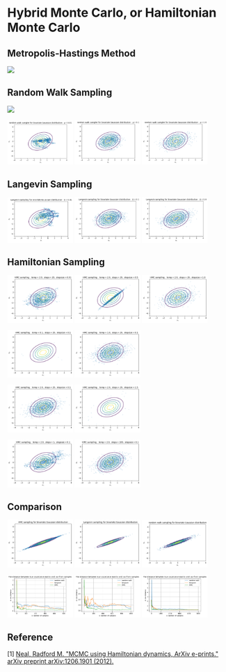 # Hybrid Monte Carlo, or Hamiltonian Monte Carlo

## Metropolis-Hastings Method
<img src="http://www.sciweavers.org/upload/Tex2Img_1557063031/render.png"/>

## Random Walk Sampling
<img src="http://www.sciweavers.org/upload/Tex2Img_1557062476/render.png"/>

<p float="middle">
  <img src="https://github.com/Rafaelchen0625/Hybrid-Monte-Carlo/blob/master/Images/random_walk_0.01.png", width="30%", height="30%"/>
  <img src="https://github.com/Rafaelchen0625/Hybrid-Monte-Carlo/blob/master/Images/random_walk_0.1.png", width="30%", height="30%"/>
  <img src="https://github.com/Rafaelchen0625/Hybrid-Monte-Carlo/blob/master/Images/random_walk_1.0.png", width="30%", height="30%"/>
</p>

## Langevin Sampling

<p float="middle">
  <img src="https://github.com/Rafaelchen0625/Hybrid-Monte-Carlo/blob/master/Images/langevin_0.01.png", width="30%", height="30%"/>
  <img src="https://github.com/Rafaelchen0625/Hybrid-Monte-Carlo/blob/master/Images/langevin_0.1.png", width="30%", height="30%"/>
  <img src="https://github.com/Rafaelchen0625/Hybrid-Monte-Carlo/blob/master/Images/langevin_1.0.png", width="30%", height="30%"/>
</p>

## Hamiltonian Sampling

<p float="middle">
  <img src="https://github.com/Rafaelchen0625/Hybrid-Monte-Carlo/blob/master/Images/HMC_epsilon_0_0_1.png", width="30%", height="30%"/>
  <img src="https://github.com/Rafaelchen0625/Hybrid-Monte-Carlo/blob/master/Images/HMC_epsilon_0_5.png", width="30%", height="30%"/>
  <img src="https://github.com/Rafaelchen0625/Hybrid-Monte-Carlo/blob/master/Images/HMC_epsilon_1_0.png", width="30%", height="30%"/>
</p>

<p float="middle">
  <img src="https://github.com/Rafaelchen0625/Hybrid-Monte-Carlo/blob/master/Images/HMC_temp_0_1.png", width="30%", height="30%"/>
  <img src="https://github.com/Rafaelchen0625/Hybrid-Monte-Carlo/blob/master/Images/HMC_temp_1.png", width="30%", height="30%"/>
</p>

<p float="middle">
  <img src="https://github.com/Rafaelchen0625/Hybrid-Monte-Carlo/blob/master/Images/HMC_temp_2.png", width="30%", height="30%"/>
   <img src="https://github.com/Rafaelchen0625/Hybrid-Monte-Carlo/blob/master/Images/HMC_temp_1_5.png", width="30%", height="30%"/>
</p>

<p float="middle">
  <img src="https://github.com/Rafaelchen0625/Hybrid-Monte-Carlo/blob/master/Images/HMC_step_1.png", width="30%", height="30%"/>
  <img src="https://github.com/Rafaelchen0625/Hybrid-Monte-Carlo/blob/master/Images/HMC_step_100.png", width="30%", height="30%"/>
</p>

## Comparison
<p float="middle">
  <img src="https://github.com/Rafaelchen0625/Hybrid-Monte-Carlo/blob/master/Images/comparison_accept_hmc.png", width="30%", height="30%"/>
  <img src="https://github.com/Rafaelchen0625/Hybrid-Monte-Carlo/blob/master/Images/comparison_accept_lan.png", width="30%", height="30%"/>
  <img src="https://github.com/Rafaelchen0625/Hybrid-Monte-Carlo/blob/master/Images/comparison_accept_rw.png", width="30%", height="30%"/>
</p>

<p float="middle">
  <img src="https://github.com/Rafaelchen0625/Hybrid-Monte-Carlo/blob/master/Images/comparison_500.png", width="30%", height="30%"/>
  <img src="https://github.com/Rafaelchen0625/Hybrid-Monte-Carlo/blob/master/Images/comparison_1000.png", width="30%", height="30%"/>
  <img src="https://github.com/Rafaelchen0625/Hybrid-Monte-Carlo/blob/master/Images/comparison_5000.png", width="30%", height="30%"/>
</p>

## Reference
[1] [Neal, Radford M. "MCMC using Hamiltonian dynamics, ArXiv e-prints." arXiv preprint arXiv:1206.1901 (2012).](https://arxiv.org/abs/1206.1901)
